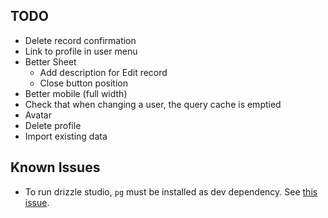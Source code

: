 ## TODO

- Delete record confirmation
- Link to profile in user menu
- Better Sheet
  - Add description for Edit record
  - Close button position
- Better mobile (full width)
- Check that when changing a user, the query cache is emptied
- Avatar
- Delete profile
- Import existing data

## Known Issues

- To run drizzle studio, `pg` must be installed as dev dependency. See [this issue](https://github.com/drizzle-team/drizzle-orm/issues/842#issuecomment-1646073742).
